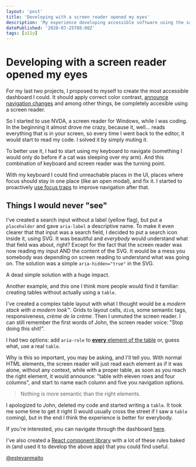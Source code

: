 ```yaml
---
layout: 'post'
title: 'Developing with a screen reader opened my eyes'
description: 'My experience developing accessible software using the same apps as impaired people and what you can learn from it.'
datePublished: '2020-07-25T08:00Z'
tags: [a11y]
---
```


# Developing with a screen reader opened my eyes

For my last two projects, I proposed to myself to create the most accessible dashboard I could. It should apply correct color contrast, [announce navigation changes](./2020-06-21-accessible-navigation-using-react-router.md) and among other things, be completely accesible using a screen reader.

So I started to use NVDA, a screen reader for Windows, while I was coding. In the beginning it almost drove me crazy, because it, well... reads everything that is in your screen, so every time I went back to the editor, it would start to read my code. I solved it by simply muting it.

To better use it, I had to start using my keyboard to navigate (something I would only do before if a cat was sleeping over my arm). And this combination of keyboard and screen reader was the turning point.

With my keyboard I could find unreachable places in the UI, places where focus should stay in one place (like an open modal), and fix it. I started to proactively [use focus traps](./2020-07-20-what-is-focus-trap-and-how-it-improves-accessibility.md) to improve navigation after that.

## Things I would never "see"

I've created a search input without a label (yellow flag), but put a `placeholder` and gave `aria-label` a descriptive name. To make it even clearer that that input was a search field, I decided to put a search icon inside it, using SVG. It was beautiful and _everybody_ would understand what that field was about, right? Except for the fact that the screen reader was now reading my input AND the content of the SVG. It would be a mess you somebody was depending on screen reading to understand what was going on. The solution was a simple `aria-hidden="true"` in the SVG.

A dead simple solution with a huge impact.

Another example, and this one I think more people would find it familiar: creating tables without actually using a `table`.

I've created a complex table layout with what I thought would be a *modern stack with a modern look*™. Grids to layout cells, `div`s, some semantic tags, responsiveness, _crème de la crème_. Then I unmuted the screen reader. I can still remember the first words of John, the screen reader voice: "Stop doing this shit!".

I had two options: add `aria-role` to [**every** element of the table](https://developer.mozilla.org/en-US/docs/Web/Accessibility/ARIA/Roles/Table_Role) or, guess what, use a real `table`.

Why is this so important, you may be asking, and I'll tell you. With normal HTML elements, the screen reader will just read each element as if it was alone, without any context, while with a proper table, as soon as you reach the right element, it would announce: "table with eleven rows and four columns", and start to name each column and five you navigation options.

> Nothing is more semantic than the right elements.

I apologized to John, deleted my code and started writing a `table`. It took me some time to get it right (I would usually cross the street if I saw a `table` coming), but in the end I think the experience is better for everybody.

If you're interested, you can navigate through the dashboard [here](https://windmillui.com/dashboard-react).

I've also created a [React component library](https://windmillui.com/react-ui) with a lot of these rules baked in (and used it to develop the above app) that you could find useful.

[@estevanmaito](https://twitter.com/estevanmaito)
